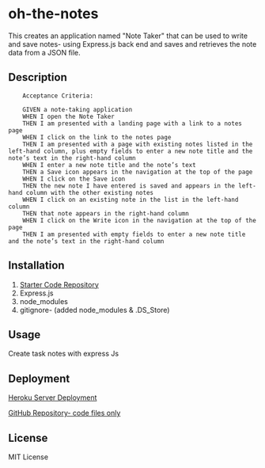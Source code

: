 # oh-the-notes
This creates an application named "Note Taker" that can be used to write and save notes- using Express.js back end and saves and retrieves the note data from a JSON file.

## Description

        Acceptance Criteria:

        GIVEN a note-taking application
        WHEN I open the Note Taker
        THEN I am presented with a landing page with a link to a notes page
        WHEN I click on the link to the notes page
        THEN I am presented with a page with existing notes listed in the left-hand column, plus empty fields to enter a new note title and the note’s text in the right-hand column
        WHEN I enter a new note title and the note’s text
        THEN a Save icon appears in the navigation at the top of the page
        WHEN I click on the Save icon
        THEN the new note I have entered is saved and appears in the left-hand column with the other existing notes
        WHEN I click on an existing note in the list in the left-hand column
        THEN that note appears in the right-hand column
        WHEN I click on the Write icon in the navigation at the top of the page
        THEN I am presented with empty fields to enter a new note title and the note’s text in the right-hand column



## Installation
1. [Starter Code Repository](https://github.com/coding-boot-camp/miniature-eureka)
2. Express.js
3. node_modules
4. gitignore- (added node_modules & .DS_Store)
<!-- 5. Heroku -->
<!-- jjjgm-oh-the-notes-pr-123.herokuapp.com -->


## Usage
Create task notes with express Js

## Deployment
[Heroku Server Deployment]()

[GitHub Repository- code files only](https://github.com/jjjgm/oh-the-notes)

## License

MIT License



